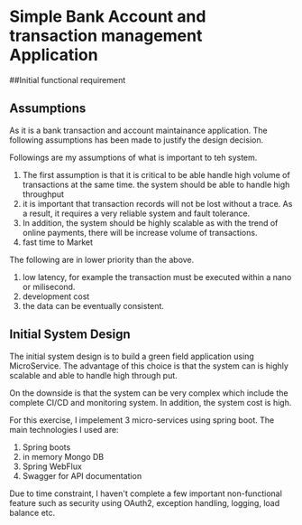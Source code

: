 # Simple Bank Account and transaction management Application

##Initial functional requirement 

 
## Assumptions
As it is a bank transaction and account maintainance application. The following assumptions
has been made to justify the design decision.


Followings are my assumptions of what is important to teh system.  
1) The first assumption is that it is critical to be able handle high volume of transactions at the same time. the 
system should be able to handle high throughput
2) it is important that transaction records will not be lost without a trace. As 
a result, it requires a very reliable system and fault tolerance.
3) In addition, the system should be highly scalable as with the trend of online payments,
there will be increase volume of transactions. 
4) fast time to Market 


The following are in lower priority than the above. 
1) low latency, for example the transaction must be executed within a nano or milisecond.
2) development cost  
3) the data can be eventually consistent. 

## Initial System Design
 
 The initial system design is to build a green field application using MicroService. The 
 advantage of this choice is that the system can is highly scalable and able to handle high through put. 
 
 On the downside is that the system can be very complex which include the complete CI/CD and monitoring system. In addition, 
 the system cost is high.
 
 For this exercise, I impelement 3 micro-services using spring boot. The main technologies I used are:
 1) Spring boots
 2) in memory Mongo DB
 3) Spring WebFlux
 4) Swagger for API documentation
 
 Due to time constraint, I haven't complete a few important non-functional feature such as security using OAuth2, 
 exception handling, logging, load balance etc. 
